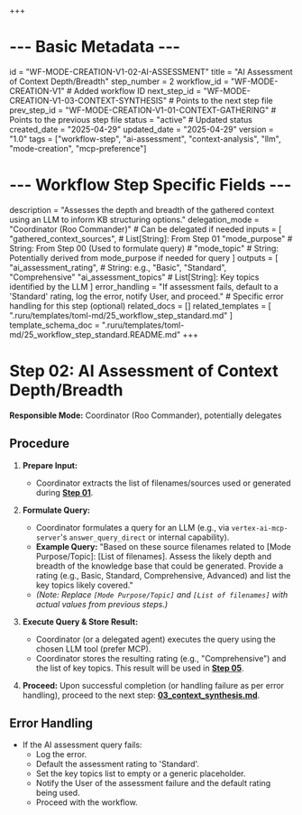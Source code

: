 +++
# --- Basic Metadata ---
id = "WF-MODE-CREATION-V1-02-AI-ASSESSMENT"
title = "AI Assessment of Context Depth/Breadth"
step_number = 2
workflow_id = "WF-MODE-CREATION-V1" # Added workflow ID
next_step_id = "WF-MODE-CREATION-V1-03-CONTEXT-SYNTHESIS" # Points to the next step file
prev_step_id = "WF-MODE-CREATION-V1-01-CONTEXT-GATHERING" # Points to the previous step file
status = "active" # Updated status
created_date = "2025-04-29"
updated_date = "2025-04-29"
version = "1.0"
tags = ["workflow-step", "ai-assessment", "context-analysis", "llm", "mode-creation", "mcp-preference"]

# --- Workflow Step Specific Fields ---
description = "Assesses the depth and breadth of the gathered context using an LLM to inform KB structuring options."
delegation_mode = "Coordinator (Roo Commander)" # Can be delegated if needed
inputs = [
    "gathered_context_sources", # List[String]: From Step 01
    "mode_purpose"              # String: From Step 00 (Used to formulate query)
    # "mode_topic"              # String: Potentially derived from mode_purpose if needed for query
]
outputs = [
    "ai_assessment_rating",     # String: e.g., "Basic", "Standard", "Comprehensive"
    "ai_assessment_topics"      # List[String]: Key topics identified by the LLM
]
error_handling = "If assessment fails, default to a 'Standard' rating, log the error, notify User, and proceed." # Specific error handling for this step (optional)
related_docs = []
related_templates = [
    ".ruru/templates/toml-md/25_workflow_step_standard.md"
]
template_schema_doc = ".ruru/templates/toml-md/25_workflow_step_standard.README.md"
+++

# Step 02: AI Assessment of Context Depth/Breadth

**Responsible Mode:** Coordinator (Roo Commander), potentially delegates

## Procedure

1.  **Prepare Input:**
    *   Coordinator extracts the list of filenames/sources used or generated during **[Step 01](./01_context_gathering.md)**.

2.  **Formulate Query:**
    *   Coordinator formulates a query for an LLM (e.g., via `vertex-ai-mcp-server`'s `answer_query_direct` or internal capability).
    *   **Example Query:** "Based on these source filenames related to [Mode Purpose/Topic]: [List of filenames]. Assess the likely depth and breadth of the knowledge base that could be generated. Provide a rating (e.g., Basic, Standard, Comprehensive, Advanced) and list the key topics likely covered."
    *   *(Note: Replace `[Mode Purpose/Topic]` and `[List of filenames]` with actual values from previous steps.)*

3.  **Execute Query & Store Result:**
    *   Coordinator (or a delegated agent) executes the query using the chosen LLM tool (prefer MCP).
    *   Coordinator stores the resulting rating (e.g., "Comprehensive") and the list of key topics. This result will be used in **[Step 05](./05_kb_prompt.md)**.

4.  **Proceed:** Upon successful completion (or handling failure as per error handling), proceed to the next step: **[03_context_synthesis.md](./03_context_synthesis.md)**.

## Error Handling
*   If the AI assessment query fails:
    *   Log the error.
    *   Default the assessment rating to 'Standard'.
    *   Set the key topics list to empty or a generic placeholder.
    *   Notify the User of the assessment failure and the default rating being used.
    *   Proceed with the workflow.